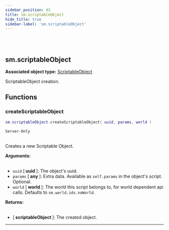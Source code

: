 ```yaml
---
sidebar_position: 43
title: sm.scriptableObject
hide_title: true
sidebar-label: 'sm.scriptableObject'
---
```


<br></br>

## sm.scriptableObject

**Associated object type:** [ScriptableObject](/docs/Game-Script-Environment/Userdata/ScriptableObject)

ScriptableObject creation.

## Functions

### createScriptableObject

```lua
sm.scriptableObject.createScriptableObject( uuid, params, world )
```
<code>Server-Only</code> <br></br>

Creates a new Scriptable Object.

<strong>Arguments:</strong> <br></br>

- <code>uuid</code> [<strong> uuid </strong>]: The object's uuid.
- <code>params</code> [<strong> any </strong>]: Extra data. Available as <code>self.params</code> in the object's script. Optional.
- <code>world</code> [<strong> world </strong>]: The world this script belongs to, for world dependent api calls. Defaults to <code>sm.world.ids.noWorld</code>.

<strong>Returns:</strong> <br></br>

- [<strong> scriptableObject </strong>]: The created object.

---


